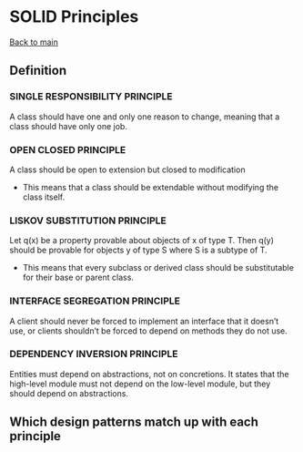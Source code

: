 # SOLID Principles

[Back to main](./README.md)

## Definition

### SINGLE RESPONSIBILITY PRINCIPLE

A class should have one and only one reason to change, meaning that a class should have only one job.

### OPEN CLOSED PRINCIPLE

A class should be open to extension but closed to modification
- This means that a class should be extendable without modifying the class itself.

### LISKOV SUBSTITUTION PRINCIPLE

Let q(x) be a property provable about objects of x of type T. Then q(y) should be provable for objects y of type S where S is a subtype of T.
- This means that every subclass or derived class should be substitutable for their base or parent class.

### INTERFACE SEGREGATION PRINCIPLE

A client should never be forced to implement an interface that it doesn’t use, or clients shouldn’t be forced to depend on methods they do not use.

### DEPENDENCY INVERSION PRINCIPLE

Entities must depend on abstractions, not on concretions. It states that the high-level module must not depend on the low-level module, but they should depend on abstractions.

## Which design patterns match up with each principle

